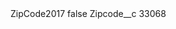 <?xml version="1.0" encoding="UTF-8"?>
<CustomMetadata xmlns="http://soap.sforce.com/2006/04/metadata" xmlns:xsi="http://www.w3.org/2001/XMLSchema-instance" xmlns:xsd="http://www.w3.org/2001/XMLSchema">
    <label>ZipCode2017</label>
    <protected>false</protected>
    <values>
        <field>Zipcode__c</field>
        <value xsi:type="xsd:string">33068</value>
    </values>
</CustomMetadata>
